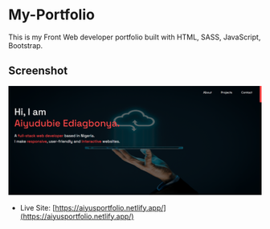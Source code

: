 # My-Portfolio

This is my Front Web developer portfolio built with HTML, SASS, JavaScript, Bootstrap.

## Screenshot

![](./port.PNG)

- Live Site: [https://aiyusportfolio.netlify.app/](https://aiyusportfolio.netlify.app/)
